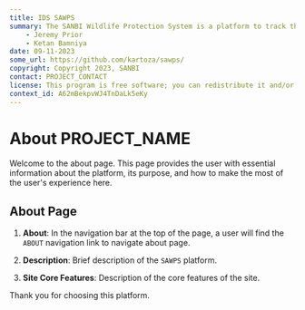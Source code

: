 ```yaml
---
title: IDS SAWPS
summary: The SANBI Wildlife Protection System is a platform to track the population levels of endangered wildlife.
    - Jeremy Prior
    - Ketan Bamniya
date: 09-11-2023
some_url: https://github.com/kartoza/sawps/
copyright: Copyright 2023, SANBI
contact: PROJECT_CONTACT
license: This program is free software; you can redistribute it and/or modify it under the terms of the GNU Affero General Public License as published by the Free Software Foundation; either version 3 of the License, or (at your option) any later version.
context_id: A62mBekpvWJ4TnDaLk5eKy
---
```


# About PROJECT_NAME

Welcome to the about page. This page provides the user with essential
information about the platform, its purpose, and how to make the most of the
user's experience here.

## About Page

1. **About**: In the navigation bar at the top of the page, a user will find the `ABOUT` navigation link to navigate about page.

3. **Description**: Brief description of the `SAWPS` platform.

5. **Site Core Features**: Description of the core features of the site.


Thank you for choosing this platform.
